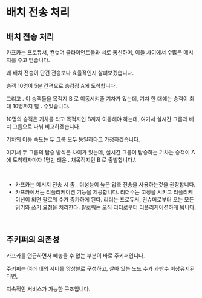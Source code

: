 # 배치 전송 처리

## 배치 전송 처리

카프카는 프로듀서, 컨슈머 클라이언트들과 서로 통신하며, 이들 사이에서 수많은 메시지를 주고 받습니다.

왜 배치 전송이 단건 전송보다 효율적인지 살펴보겠습니다.

승객 10명이 5분 간격으로 승강장 A에 도착합니다.

그리고 . 이 승객들을 목적지 B 로 이동시켜줄 기차가 있는데, 기차 한 대에는 승객이 최대 10명까지 탈 . 수있습니다.

10명의 승객은 기차를 타고 목적지인 B까지 이동해야 하는데, 여기서 실시간 그룹과 배치 그룹으로 나눠 비교하겠습니다.

기차의 이동 속도는 두 그룹 모두 동일하다고 가정하겠습니다.

여기서 두 그룹의 탑승 방식은 차이가 있는데, 실시간 그룹이 탑승하는 기차는 승객이 A 에 도착하자마자 1명만 태운 . 채목적지인 B 로 출발합니다.\


<figure><img src="../.gitbook/assets/스크린샷 2024-03-23 오후 12.40.32.png" alt=""><figcaption></figcaption></figure>

* 카프카는 메시지 전송 시 좀 . 더성능이 높은 압축 전송을 사용하는것을 권장합니다.
* 카프카에서는 리플리케이션 기능을 제공합니다. 리더수는 고정을 시키고 리플리케이션이 되면 팔로워 수가 증가하게 된다. 리더는 프로듀서, 컨슈머로부터 오는 모든 읽기와 쓰기 요청을 처리한다. 팔로워는 오직 리더로부터 리플리케이션하게 됩니다.

<figure><img src="../.gitbook/assets/스크린샷 2024-03-23 오후 12.40.43.png" alt=""><figcaption></figcaption></figure>

## 주키퍼의 의존성



카프카를 언급하면서 빼놓을 수 없는 부분이 바로 주키퍼입니다.

주키퍼는 여러 대의 서버를 앙상블로 구성하고, 살아 있는 노드 수가 과반수 이상유지된다면,

지속적인 서비스가 가능한 구조입니다.



